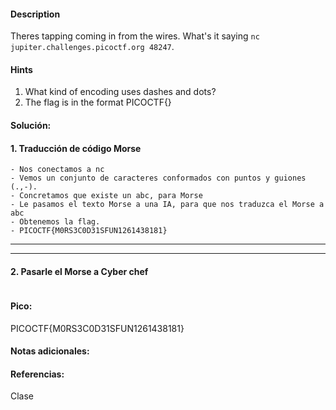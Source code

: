
#### Description
Theres tapping coming in from the wires. What's it saying `nc jupiter.challenges.picoctf.org 48247`.

#### Hints 
1. What kind of encoding uses dashes and dots?
2. The flag is in the format PICOCTF{}


#### Solución:

#### 1. Traducción de código Morse

````
- Nos conectamos a nc
- Vemos un conjunto de caracteres conformados con puntos y guiones (.,-).
- Concretamos que existe un abc, para Morse
- Le pasamos el texto Morse a una IA, para que nos traduzca el Morse a abc
- Obtenemos la flag.
- PICOCTF{M0RS3C0D31SFUN1261438181}
`````




--- 
---
#### 2. Pasarle el Morse a Cyber chef

````

`````


#### Pico:
PICOCTF{M0RS3C0D31SFUN1261438181}

#### Notas adicionales:


#### Referencias:
Clase


